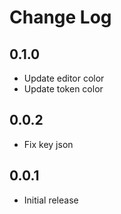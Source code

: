 # Change Log

## 0.1.0

- Update editor color
- Update token color

## 0.0.2

- Fix key json

## 0.0.1

- Initial release

